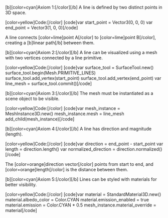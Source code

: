 [b][color=cyan]Axiom 1:[/color][/b] A line is defined by two distinct points in 3D space.

[color=yellow]Code:[/color]
[code]var start_point = Vector3(0, 0, 0)
var end_point = Vector3(1, 0, 0)[/code]

A line connects [color=lime]point A[/color] to [color=lime]point B[/color], creating a [b]linear path[/b] between them.

[b][color=cyan]Axiom 2:[/color][/b] A line can be visualized using a mesh with two vertices connected by a line primitive.

[color=yellow]Code:[/color]
[code]var surface_tool = SurfaceTool.new()
surface_tool.begin(Mesh.PRIMITIVE_LINES)
surface_tool.add_vertex(start_point)
surface_tool.add_vertex(end_point)
var line_mesh = surface_tool.commit()[/code]

[b][color=cyan]Axiom 3:[/color][/b] The mesh must be instantiated as a scene object to be visible.

[color=yellow]Code:[/color]
[code]var mesh_instance = MeshInstance3D.new()
mesh_instance.mesh = line_mesh
add_child(mesh_instance)[/code]

[b][color=cyan]Axiom 4:[/color][/b] A line has direction and magnitude (length).

[color=yellow]Code:[/color]
[code]var direction = end_point - start_point
var length = direction.length()
var normalized_direction = direction.normalized()[/code]

The [color=orange]direction vector[/color] points from start to end, and [color=orange]length[/color] is the distance between them.

[b][color=cyan]Axiom 5:[/color][/b] Lines can be styled with materials for better visibility.

[color=yellow]Code:[/color]
[code]var material = StandardMaterial3D.new()
material.albedo_color = Color.CYAN
material.emission_enabled = true
material.emission = Color.CYAN * 0.5
mesh_instance.material_override = material[/code]
